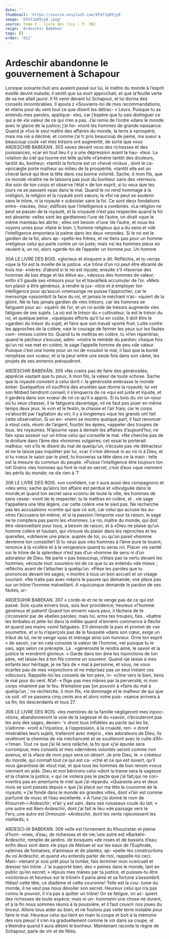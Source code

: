 ```yaml
---
date: ''
thumbnail: 'https://source.unsplash.com/EFm7JpD9jy8'
image: 'EFm7JpD9jy8.jpeg'
source: tome V - livre des rois - P. 302
reign: 'Ardeschir Babekan'
tags: []
order: '012'
---
```


# Ardeschir abandonne le gouvernement à Schapour

Lorsque soixante.huit ans avaient passé sur lui, le maître du monde à l’esprit éveillé devint malade;
il sentit que sa mort approchait, et que la’feuille verte de sa me allait jaunir. Il fit venir devant lui Schapour, et lui donna des conseils innombrables. Il ajouta z «Souviens-toi de mes recommandations, et «tiens pour du vent tout ce que disent les détrac-
« Leurs. Puisque tu as entendu mes paroles, applique- «les, car j’espère que tu sais distinguer ce qui a de
«la valeur de ce qui n’en a pas. J’ai remis de l’ordre
«dans le monde avec le glaive de la justice; j’ai ho- «noré les hommes de grande naissance. Quand je «fus le seul maître des affaires du monde, la terre a «prospéré, mais ma vie a décliné; et comme j’ai
tr pris beaucoup de peine, ma sueur a beaucoup coulé «et mes trésors ont augmenté, de sorte que vous
ARDESCHIB BABEKAN. 303 «avez devant vous des richesses et des jouissances,
«car en tout lieu il y a une dépression avant la hau- «teur. La rotation du ciel qui tourne est telle qu’elle «t’amène tantôt des douleurs, tantôt du, bonheur; «tantôt la fortune est un cheval vicieux , dont le ca- «pricægte porte malheur au milieu de ta prospérité; «tantôt elle est un cheval lancé qui lève la tête dans
«sa bonne volonté. Sache, ô mon fils, que ce monde «traître ne te laissera pas jouir du bonheur sans des «terreurs. Aie soin de ton corps et observe l’état
« de ton esprit, si tu veux que tes jours ne se passent «pas dans le mal. Quand le roi rend hommage à la «religion, la religion et la royauté sont sœurs; la «foi ne peut se soutenir sans le trône, ni la royauté
« subsister sans la foi. Ce sont deux fondations entre- «lacées, (leur; édifices que l’intelligence a combinés.
«La religion ne peut se passer de la royauté, et la «royauté n’est pas respectée quand la foi est absente:
«elles sont les gardiennes l’une de l’autre, on dirait «que le même manteau les abrite ; elles ont besoin «l’une ’de l’autre, et nous les voyons unies pour
«faire le bien. L’homme religieux qui a du sens et
«de l’intelligence emportera la palme dans les deux «mondes. Si le roi est le gardien de la foi, alors ap- «pelle-les frères, et ne tiens pas pour un homme «religieux celui qui parle contre un roi juste; mais
«si les hommes pieux en veulent à, un roi, alors «garde-toi de l’appeler un homme pur. Un homme

30A LE LIVRE DES BOIS. «glorieux et éloquent a dit: Réfléchis, et tu verras
«que la foi est la moelle de la justice.
«Le trône d’un roi peut être ébranlé de trois ma-
«nières: d’abord si le roi est injuste; ensuite s’il «favorise des hommes de bas étage et les élève au-, «dessus des hommes de valeur; enfin s’il gaude ses «trésors pour lui et travailleià accumuler de l’or.
«Mets ton plaisir à être généreux, à rendre la jus-
«tice et à employer ton intelligence pour qu’aucun «mensonge ne puisse t’approcher, car le mensonge «assombrit la face du roi, et jamais le méchant n’ac- «quiert de la gloire. Ne te fais jamais gardien de «tes trésors, car les hommes se fatiguent pour ac- «quérir de l’or, et un roi avide de trésors augmente
«les fatigues de ses sujets. La où est le trésor du
« cultivateur, la est le trésor du roi, et quelque peine , «quelques efforts qu’il lui en coûte, il doit être le «gardien du trésor du sujet, et faire que son travail «porte fruit. Lutte contre les approches de la colère; «aie le courage de fermer les yeux sur les fautes com- «mises contre toi. Quand tu te mettras en colère, tu «t’en repentiras; quand le pécheur s’excuse, admi-
«nistre le remède du pardon; chaque fois qu’un roi
«se met en colère, le sage l’appelle homme de peu «de valeur. Puisque c’est une honte pour un roi de «vouloir le mal, il faut que la bonté remplisse son
«cœur, et si la peur entre une seule fois dans son «âme, les projets de ses ennemis prévaudront.

ARDESCHIR BABEKÂN. 305 «Ne crains pas de faire des générosités; apprécie
«autant que tu peux, ô mon fils, la valeur de toute «chose. Sache que la royauté convient à celui dont
r: la générosité embrasse le monde entier. Quelquefois
«il souffrira des anxiétés que donne la royauté; lui
«et son Mobed tiendront conseil; il s’enquerra de ce
«qui est juste et injuste, et il gardera dans son «cœur de roi ce qu’il a appris. Si tu bois du vin un
«jour où tu veux chasser, il te fatiguera davantage; «il ne faut pas jouer en même temps deux jeux, le «vin et le festin, la chasse et l’air frais; car le corps «s’alourdit par l’agitation du vin; il y a longtemps
«que les grands ont fait cette observation. Si un en- «nemi se montre quelque part, il faut renoncer à «tout cela, réunir de l’argent, fourbir les épées,
«appeler des troupes de tous. les royaumes. N’ajourne «pas à demain les affaires d’aujourd’hui; ne fais
«pas asseoir sur un trône celui qui conseille le mal. «Ne cherche pas de la droiture dans l’âme des «hommes vulgaires; cet essai te porterait malheur, «et s’ils te disent du mal de quelqu’un, n’écoute pas
«le détracteur et ne te laisse pas inquiéter par lui,
«car il n’est dévoué ni au roi ni à Dieu, et si tu
«veux le saisir par le pied, tu trouveras sa tête dans
ce la main : telle est la mesure du commun du peuple. «Puisse l’intelligence être toujours ton lot! Grains
«les hommes qui font le mal en secret, c’est d’eux «que viennent les périls du monde; ne dis rien à
’7

306 LE LIVRE DES ROIS.
«un confident, car il aura aussi des compagnons et «des amis; sache qu’alors ton affaire est perdue et «divulguée dans le monde,et quand ton secret sera «connu de toute la ville, les hommes de sens cesse- «ront de te respecter; tu te mettras en colère, et . «le sage t’appellera une tête légère, car cette colère
«ne te sied pas. Ne recherche pas les accusations «contre qui que ce soit, car celui qui accuse les au- «tres t’accusera toi-même, et si la passion l’emporte
«sur ta raison, le sage ne te comptera pas parmi les «hommes. Le roi, maître du monde, qui doit être «bienveillant pour tous, a besoin de raison, et à «Dieu ne plaise qu’un homme colère et hautain, qui «trouve du plaisir dans les reproches et les querelles, «obtienne une place. auprès de toi, ou qu’un pareil «homme devienne ton conseiller! Si tu veux que «les hommes à l’âme pure te louent, renonce à la «colère et à la vengeance quand tu seras roi. Placer «la vanité sur le trône de la splendeur n’est pas d’un
«homme de sens ni d’un adorateur de Dieu. Ne parle
« pas beaucoup, n’étais pas ta vertu devant les hommes;
«écoute tout: souviens-toi de ce que tu as entendu «de mieux ; réfléchis avant de t’attacher à quelqu’un.
«Pèse les paroles que tu prononces devant les sages; « montre à tous un bon accueil et un visage souriant. «Ne traite pas avec mépris le pauvre qui demande; «ne place pas sur un trône l’homme malveillant. A «quiconque demande le pardon de ses fautes, ur-

ARDESGHIR BABEKAN. 307 « corde-le et ne te venge pas de ce qui est passé. Sois
«juste envers tous, sois leur providence; heureux «l’homme généreux et patient! Quand ton ennemi
«aura peur, il tâchera de te circonvenir par de
«belles paroles; mais toi, arme tes troupes, fais . «battre les timbales et jette-toi dans la mêlée quand
«l’ennemi commence à fléchir et quand ses mains
«sont fatiguées. S’il demande la paix et promet de
«se soumettre, et si tu n’aperçois pas de la fausseté «dans son cœur, exige un tribut de lui, ne te venge «pas et ménage ainsi son honneur. Orne ton esprit « de savoir, car en cela consiste la valeur de l’homme, «et puisque tu le sais, agis selon ce précepte. La
. «générosité le rendra aimé, le savoir et la justice te «rendront glorieux.
« Garde dans ton âme les injonctions de ton père, «et laisse-les à ton fils comme un souvenir. Quand «je laisse à mes enfants leur héritage, je ne fais de
« mal à personne, et vous, ne vous écartez pas de mes «injonctions et ne méprisez pas un seul instant ces «discours. Rappelle-toi les conseils de ton père, in- «cline vers le bien, tiens le mal pour du vent. N’af-
« flige pas mes mânes par la perversité, ni mon corps «inanimé par le feu. N’emploie pas [on pouvoir à
«faire du mal à quelqu’un ,’ ne recherche, ô mon fils, «le dommage et le malheur de qui que ce soit.
«Il se passera cinq cents ans et alors votre puis- «sance arrivera à sa fin; les descendants et tous 27.

308 LE LIVRE DES ROIS.
«les membres de ta famille négligeront mes injonc-
«tions, abandonneront la voie de la sagesse et du «savoir, n’écouteront pas les avis des sages, devien-
’« dront tous infidèles au pacte qui les lie, s’adonne-
«ront à l’injustice, à l’oppression, à la cruauté, ren-
« dront misérables leurs sujets, traiteront avec mépris , «les adorateurs de Dieu; ils revêtiront la chemise de «la méchanceté et se souilleront avec le culte d’Ah- «’riman. Tout ce que j’ai lié sera relâché, la foi que
«j’ai épurée sera corrompue; mes conseils et mes «dernières volontés seront comme non avenus, et la «face de mon pays sera un désert. Je prie Dieu, le
.« créateur du monde, qui connaît tout ce qui est ca- «ché et ce qui est ouvert, qu’il vous garantisse de «tout mal, et que tous les hommes de bon renom «vous viennent en aide. Dieu et moi bénirons celui «dont la trame sera la sagesse et la chaîne la justice,
« qui ne violera pas le pacte que j’ai fait,qui ne con- «vertira pas en amertume le miel que j’ai répandu.
«Quarante ans et deux mois se sont passés depuis
« que j’ai placé sur ma tête la couronne de la royauté;
« j’ai fondé dans le monde six grandes villes, dont
«l’air est comme parfumé de musc et l’eau excellente.
« A l’une j’ai donné le nom de Khourreh-i-Ardeschir;
«l’air y est sain, dans ses ruisseaux coule du lait;
« une autre est Rem-Ardeschir, dont j’ai fait le lieu «de passage vers le Fers;.une autre est Ormouzd- «Ardeschir, dont les vents rajeunissent les vieillards;
x

ARDESCl-Illl BABEKAN. 309 «elle est l’ornement du Khouzistan et pleine d’hom-
«mes, d’eau, de richesses et de vie;’une autre est «Barkehi-Ardeschir, remplie de jardins. de bosquets «de roses et de bassins d’eau; enfin deux sont dans
«le pays de Meïsan et sur les eaux de l’Euphrate, «pleines de fontaines, d’animaux et de plantes; ap- «pelle-les constructions du roi Ardeschir, et quand «tu entends parler de moi, rappelle-toi ceci. Main- «tenant je suis prêt pour la tombe, fais terminer mon «cercueil et dresser ton trône. J ’ai supporté bien; des
« peines dans le monde, lant en public qu’en secret;
« réjouis mes mânes par ta justice, et puisses-tu être «victorieux et heureux sur le trône!»
ll parla ainsi et sa fortune s’assombrit. Hélas! cette tête, ce diadème et cette couronne! Telle est la cou- tume du monde, il ne veut pas nous dévoiler son secret. Heureux celui qui n’a pas connu le pouvoir,
il n’a pas à quitter un trône! On se fatigue, on ac- quiert des richesses de toute espèce; mais ni un- hommeini une chose ne durent, et à la fin nous sommes réunis à la poussière, et il faut couvrir nos
joues du linceul. Allons tous aider au bien, et ne foulons pas cette terre instable pour faire le mal. Heureux celui qui tient en main la coupe et boit à la mémoire des rois pieux! il s’en ira graduellement comme le vin dans sa coupe, et s’éteindra quand il
aura atteint le bonheur. Maintenant raconte le règne de Schapour, parle de vin et de fêtes.
